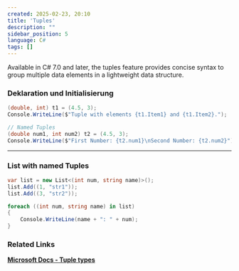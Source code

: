 ```yaml
---
created: 2025-02-23, 20:10
title: 'Tuples'
description: ""
sidebar_position: 5
language: C#
tags: []
---
```

Available in C# 7.0 and later, the tuples feature provides concise syntax to group multiple data elements in a lightweight data structure.

### Deklaration und Initialisierung

```csharp
(double, int) t1 = (4.5, 3);
Console.WriteLine($"Tuple with elements {t1.Item1} and {t1.Item2}.");

// Named Tuples
(double num1, int num2) t2 = (4.5, 3);  
Console.WriteLine($"First Number: {t2.num1}\nSecond Number: {t2.num2}");
```
---
### List with named Tuples

```csharp
var list = new List<(int num, string name)>();
list.Add((1, "str1"));
list.Add((3, "str2"));

foreach ((int num, string name) in list)
{
    Console.WriteLine(name + ": " + num);    
}
```

### Related Links
[**Microsoft Docs - Tuple types**](https://learn.microsoft.com/en-us/dotnet/csharp/language-reference/builtin-types/value-tuples)
